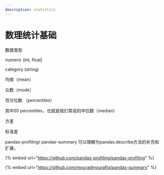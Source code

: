 ```yaml
---
description: statistics
---
```


# 数理统计基础

数据类型

numeric \(int, float\)

category \(string\)



均值（mean）

众数（mode）

百分位数 （percentiles）

其中50 percentiles，也就是我们常说的中位数（median）

方差

标准差



pandas-profiling/ pandas-summary 可以理解为pandas.describe方法的补充和扩展。

{% embed url="https://github.com/pandas-profiling/pandas-profiling" %}

{% embed url="https://github.com/mouradmourafiq/pandas-summary" %}



